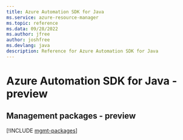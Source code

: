 ```yaml
---
title: Azure Automation SDK for Java
ms.service: azure-resource-manager
ms.topic: reference
ms.data: 09/28/2022
ms.author: jfree
author: joshfree
ms.devlang: java
description: Reference for Azure Automation SDK for Java
---
```

# Azure Automation SDK for Java - preview

## Management packages - preview
[!INCLUDE [mgmt-packages](automation-mgmt-index.md)]